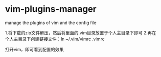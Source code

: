 vim-plugins-manager
===================

manage the plugins of vim and the config file

1.将下载的zip文件解压，然后将里面的.vim目录放置于个人主目录下即可
2.再在个人主目录下创建链接文件：ln ~/.vim/vimrc .vimrc

打开vim，即可看到配置的效果
